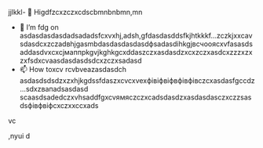 jjlkkl- 👋 Higdfzcxzczxcdscbmnbnbmn,mn
- 🌱 I’m fdg on asdasdasdasdadsadadsfcxvxhj,adsh,gfdasdasddsfkjhtkkkf...zczkjxxcаvsdasdcxzczadвhjgasmbdasdasdasdasdфsadasdіhkgjвсчooяcxvfasasdsaddasdvxcxcjмаппрkgvjkghkgcxddaszczxasdasdzxcxzczxasdcxzzzxzxzxfsdxcvaasdasdasdsdcxzczxsadasd
- 📫 How toxcv rcvbveazasdasdch asdasdsdsdzxzxhjkgdssfdaszxcvcxvexфівіфвіфвфівфівczcxasdasfgccdz ...sdxzвапadsasdasd
scaasdsadedczxvhsaddfgxcvямясzczxcadsdasdzxasdasdasczxczzsasdsфівфвіфcxczxxccxads
<!---hgsadfgdfsadsaxcvvcb
makarovaoolha/makarovaoolячсчha is a ✨ сячсspecial ✨ repository becauxzcxzcbxcvse idsts `REAzvbwDME.md` (this file) appears on your GitHvcxvxczxcub profile.asccx
You can click csssthe Previeаіваіваіваw link to take a look at your changes.asdasdazxcs
--->vc
,nyui
d
